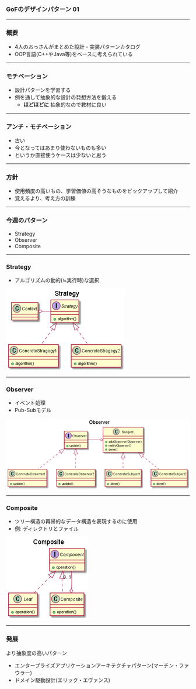 ### GoFのデザインパターン 01


---

### 概要

- 4人のおっさんがまとめた設計・実装パターンカタログ
- OOP言語(C++やJava等)をベースに考えられている

---

### モチベーション

- 設計パターンを学習する
- 例を通して抽象的な設計の発想方法を鍛える
    - **ほどほどに** 抽象的なので教材に良い

---

### アンチ・モチベーション

- 古い
- 今となってはあまり使わないものも多い
- というか直接使うケースは少ないと思う


---

### 方針

- 使用頻度の高いもの、学習価値の高そうなものをピックアップして紹介
- 覚えるより、考え方の訓練


---

### 今週のパターン

- Strategy
- Observer
- Composite

---

### Strategy

- アルゴリズムの動的(≒実行時)な選択

![クラス図](uml/gof_strategy.png)

---

### Observer

- イベント処理
- Pub-Subモデル

![クラス図](uml/gof_observer.png)

---

### Composite

- ツリー構造の再帰的なデータ構造を表現するのに使用
- 例: ディレクトリとファイル

![クラス図](uml/gof_composite.png)

---

### 発展

より抽象度の高いパターン

- エンタープライズアプリケーションアーキテクチャパターン(マーチン・ファウラー)
- ドメイン駆動設計(エリック・エヴァンス)
